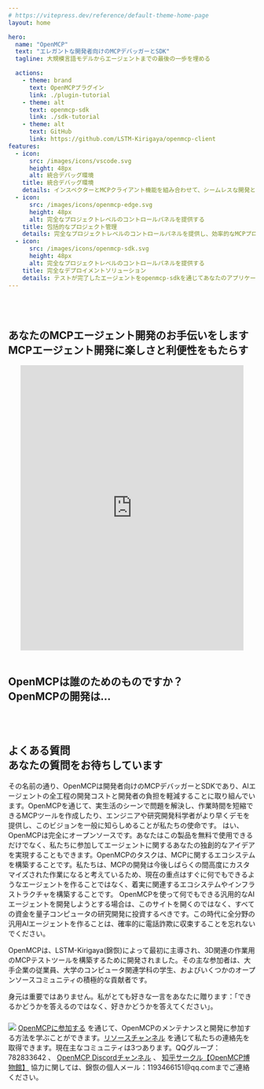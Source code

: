 ```yaml
---
# https://vitepress.dev/reference/default-theme-home-page
layout: home

hero:
  name: "OpenMCP"
  text: "エレガントな開発者向けのMCPデバッガーとSDK"
  tagline: 大規模言語モデルからエージェントまでの最後の一歩を埋める

  actions:
    - theme: brand
      text: OpenMCPプラグイン
      link: ./plugin-tutorial
    - theme: alt
      text: openmcp-sdk
      link: ./sdk-tutorial
    - theme: alt
      text: GitHub
      link: https://github.com/LSTM-Kirigaya/openmcp-client
features:
  - icon:
      src: /images/icons/vscode.svg
      height: 48px
      alt: 統合デバッグ環境
    title: 統合デバッグ環境
    details: インスペクターとMCPクライアント機能を組み合わせて、シームレスな開発とテストを実現します。
  - icon:
      src: /images/icons/openmcp-edge.svg
      height: 48px
      alt: 完全なプロジェクトレベルのコントロールパネルを提供する
    title: 包括的なプロジェクト管理
    details: 完全なプロジェクトレベルのコントロールパネルを提供し、効率的なMCPプロジェクトの監視を実現します。
  - icon:
      src: /images/icons/openmcp-sdk.svg
      height: 48px
      alt: 完全なプロジェクトレベルのコントロールパネルを提供する
    title: 完全なデプロイメントソリューション
    details: テストが完了したエージェントをopenmcp-sdkを通じてあなたのアプリケーションやサーバーにデプロイします。
---
```


<br><br>

<h2 id="home-0">
あなたのMCPエージェント開発のお手伝いをします
<br>
<span>MCPエージェント開発に楽しさと利便性をもたらす</span>
</h2>

<div class="bilibili-player-container" style="display:flex; width: 100%; justify-content: center;">
<iframe width="90%" height="580" src="https://www.youtube.com/embed/S7igsEhcLiw?si=6sqvbYJxSRoFS26g" title="YouTube video player" frameborder="0" allow="accelerometer; autoplay; clipboard-write; encrypted-media; gyroscope; picture-in-picture; web-share" referrerpolicy="strict-origin-when-cross-origin" allowfullscreen></iframe>
</div>

<br>

<h2 id="home-1">
OpenMCPは誰のためのものですか？
<br>
<span>OpenMCPの開発は...</span>
</h2>

<br>

<KTab class="home-tab">
<TwoSideLayout
  label="プロのソフトウェアエンジニア"
  :texts="[
    'テストを早期に行うことで、開発とテストを統合し、サードパーティのソフトウェアを開く必要がありません。非常に豊富な機能を提供します。',
    '左側のパネルで自由かつエレガントにあなたのエージェントを管理、デバッグ、テストします。',
    '大規模言語モデル呼び出しツールのすべての詳細が一目でわかります。不満な呼び出し結果はワンクリックで再現できます。',
    'すべての会話で各種パフォーマンス指標が表示され、コスト管理が容易になります。',
    'システムプロンプト管理パネルを使用すると、MCPサーバーとシステムプロンプトを使って簡単にエージェントアプリケーションを構築できます。',
  ]"
  image="./images/openmcp.chatbot.png"
/>
<TwoSideLayout
  label="オープンソースコミュニティの愛好家"
  :texts="[
    'テストを早期に行うことで、開発とテストを統合し、サードパーティのソフトウェアを開く必要がありません。非常に豊富な機能を提供します。',
    'OpenMCPは完全にオープンソースです。あなたはこの製品を無料で試用できるだけでなく、私たちに参加してエージェントに関するあなたの独創的なアイデアを実現することもできます。',
    '技術の詳細は完全に公開されているので、あなたのアイデアやトークンが盗用される心配はありません。',
    '永続化可能なシステムプロンプト管理パネルを使用すると、実際のMCPサーバーのシステムプロンプトをテストし、コミュニティ内で共有することができます。',
    'すべてのテストの詳細は100％Gitのバージョン管理に従い、あなたのテスト結果を簡単に共有し、他の人のMCPプロジェクトをゼロコストで再現することができます。'
  ]"
  image="./images/opensource.png"
/>
<TwoSideLayout
  label="AI研究開発科学者"
  :texts="[
    'テストを早期に行うことで、開発とテストを統合し、サードパーティのソフトウェアを開く必要がありません。非常に豊富な機能を提供します。',
    '数行のコードで、あなたの研究成果をすぐにMCPサーバーに変換し、任意の大規模言語モデルに接続して、ユーザーフレンドリーなインターフェースを実現できます。',
    'すべての実験データと設定パラメータは自動的にGitバージョン管理システムに組み込まれ、研究成果の追跡と再現が可能になり、学術交流や論文の再現が容易になります。',
    'OpenMCPをベースにしてあなたのデモをすばやく完成させ、イノベーションから実現までの距離を短縮します。',
  ]"
  image="./images/openmcp.chatbot.png"
/>
</KTab>

<br>

<h2 id="home-2">
よくある質問
<br>
<span>あなたの質問をお待ちしています</span>
</h2>

<el-collapse>
  <el-collapse-item title="OpenMCPは何に適していますか？" name="1">
    その名前の通り、OpenMCPは開発者向けのMCPデバッガーとSDKであり、AIエージェントの全工程の開発コストと開発者の負担を軽減することに取り組んでいます。OpenMCPを通じて、実生活のシーンで問題を解決し、作業時間を短縮できるMCPツールを作成したり、エンジニアや研究開発科学者がより早くデモを提供し、このビジョンを一般に知らしめることが私たちの使命です。
  </el-collapse-item>
  <el-collapse-item title="OpenMCPは無料ですか？" name="2">
    はい、OpenMCPは完全にオープンソースです。あなたはこの製品を無料で使用できるだけでなく、私たちに参加してエージェントに関するあなたの独創的なアイデアを実現することもできます。OpenMCPのタスクは、MCPに関するエコシステムを構築することです。私たちは、MCPの開発は今後しばらくの間高度にカスタマイズされた作業になると考えているため、現在の重点はすぐに何でもできるようなエージェントを作ることではなく、着実に関連するエコシステムやインフラストラクチャを構築することです。
  </el-collapse-item>
  <el-collapse-item title="OpenMCPは何に適さないですか？" name="3">
    OpenMCPを使って何でもできる汎用的なAIエージェントを開発しようとする場合は、このサイトを開くのではなく、すべての資金を量子コンピュータの研究開発に投資するべきです。この時代に全分野の汎用AIエージェントを作ることは、確率的に電話詐欺に収束することを忘れないでください。
  </el-collapse-item>
  <el-collapse-item title="OpenMCPは誰が開発していますか？" name="4">
    <p>OpenMCPは、LSTM-Kirigaya(錦恢)によって最初に主導され、3D関連の作業用のMCPテストツールを構築するために開発されました。その主な参加者は、大手企業の従業員、大学のコンピュータ関連学科の学生、およびいくつかのオープンソースコミュニティの積極的な貢献者です。</p>
    <p>身元は重要ではありません。私がとても好きな一言をあなたに贈ります：「できるかどうかを答えるのではなく、好きかどうかを答えてください」。</p>
    <img src="https://pica.zhimg.com/80/v2-3666e84b2f92bf444a5eb64fb9d08e71_1440w.png" style="max-width: 500px;margin-top:10px;"/>
  </el-collapse-item>
  <el-collapse-item title="私たちに参加したり、議論に参加するにはどうすればいいですか？" name="5">
    <a href="https://kirigaya.cn/openmcp/preview/join.html" target="_blank">OpenMCPに参加する</a> を通じて、OpenMCPのメンテナンスと開発に参加する方法を学ぶことができます。<a href="https://kirigaya.cn/openmcp/preview/channel.html" target="_blank">リソースチャンネル</a> を通じて私たちの連絡先を取得できます。現在主なコミュニティは3つあります。QQグループ：782833642 、 <a href="https://discord.com/invite/SKTZRf6NzU" target="_blank">OpenMCP Discordチャンネル</a> 、 <a href="https://www.zhihu.com/ring/host/1911121615279849840" target="_blank">知乎サークル【OpenMCP博物館】</a>
  </el-collapse-item>
  <el-collapse-item title="協力を希望する場合はどうすれば連絡できますか？" name="6">
    協力に関しては、錦恢の個人メール：1193466151@qq.comまでご連絡ください。
  </el-collapse-item>
</el-collapse>